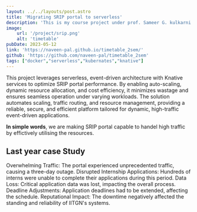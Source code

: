 ```yaml
---
layout: ../../layouts/post.astro
title: 'Migrating SRIP portal to serverless'
description: 'This is my course project under prof. Sameer G. kulkarni. '
image: 
    url: '/project/srip.png'
    alt: 'timetable'
pubDate: 2023-05-12
link: 'https://naveen-pal.github.io/timetable_2sem/'
github: 'https://github.com/naveen-pal/timetable_2sem'
tags: ["docker","serverless","kubernates","knative"]
---
```


This project leverages serverless, event-driven architecture with Knative services to optimize SRIP portal performance. By enabling auto-scaling, dynamic resource allocation, and cost efficiency, it minimizes wastage and ensures seamless operation under varying workloads. The solution automates scaling, traffic routing, and resource management, providing a reliable, secure, and efficient platform tailored for dynamic, high-traffic event-driven applications.

<b>In simple words</b>, we are making SRIP portal capable to handel high traffic by effictively utilising the resources.

## Last year case Study 

Overwhelming Traffic: The portal experienced unprecedented traffic, causing a three-day outage.
Disrupted Internship Applications: Hundreds of interns were unable to complete their applications during this period.
Data Loss: Critical application data was lost, impacting the overall process.
Deadline Adjustments: Application deadlines had to be extended, affecting the schedule.
Reputational Impact: The downtime negatively affected the standing and reliability of IITGN's systems.